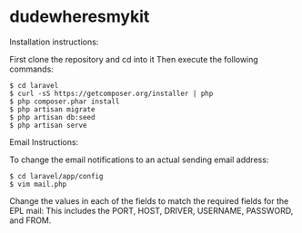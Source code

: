 # dudewheresmykit

Installation instructions:

First clone the repository and cd into it  Then execute the following commands:

    $ cd laravel
    $ curl -sS https://getcomposer.org/installer | php
    $ php composer.phar install
    $ php artisan migrate
    $ php artisan db:seed
    $ php artisan serve

Email Instructions: 

To change the email notifications to an actual sending email address:

    $ cd laravel/app/config
    $ vim mail.php
    
Change the values in each of the fields to match the required fields for the EPL mail:
    This includes the PORT, HOST, DRIVER, USERNAME, PASSWORD, and FROM.
    

    
